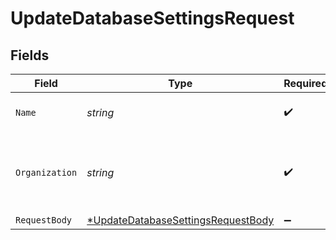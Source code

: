 # UpdateDatabaseSettingsRequest


## Fields

| Field                                                                                              | Type                                                                                               | Required                                                                                           | Description                                                                                        |
| -------------------------------------------------------------------------------------------------- | -------------------------------------------------------------------------------------------------- | -------------------------------------------------------------------------------------------------- | -------------------------------------------------------------------------------------------------- |
| `Name`                                                                                             | *string*                                                                                           | :heavy_check_mark:                                                                                 | The name of the database                                                                           |
| `Organization`                                                                                     | *string*                                                                                           | :heavy_check_mark:                                                                                 | The name of the organization the database belongs to                                               |
| `RequestBody`                                                                                      | [*UpdateDatabaseSettingsRequestBody](../../models/operations/updatedatabasesettingsrequestbody.md) | :heavy_minus_sign:                                                                                 | N/A                                                                                                |